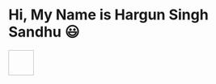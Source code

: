 # Hi, My Name is Hargun Singh Sandhu 😃 
<img href="https://tenor.com/bN65M.gif" height="50px" width="50px">


